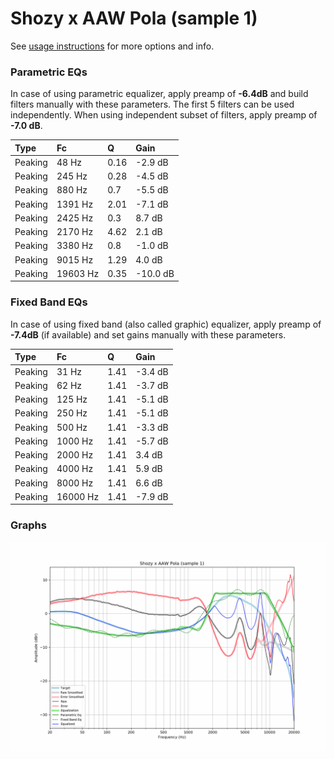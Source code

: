 # Shozy x AAW Pola (sample 1)
See [usage instructions](https://github.com/jaakkopasanen/AutoEq#usage) for more options and info.

### Parametric EQs
In case of using parametric equalizer, apply preamp of **-6.4dB** and build filters manually
with these parameters. The first 5 filters can be used independently.
When using independent subset of filters, apply preamp of **-7.0 dB**.

| Type    | Fc       |    Q | Gain     |
|:--------|:---------|:-----|:---------|
| Peaking | 48 Hz    | 0.16 | -2.9 dB  |
| Peaking | 245 Hz   | 0.28 | -4.5 dB  |
| Peaking | 880 Hz   | 0.7  | -5.5 dB  |
| Peaking | 1391 Hz  | 2.01 | -7.1 dB  |
| Peaking | 2425 Hz  | 0.3  | 8.7 dB   |
| Peaking | 2170 Hz  | 4.62 | 2.1 dB   |
| Peaking | 3380 Hz  | 0.8  | -1.0 dB  |
| Peaking | 9015 Hz  | 1.29 | 4.0 dB   |
| Peaking | 19603 Hz | 0.35 | -10.0 dB |

### Fixed Band EQs
In case of using fixed band (also called graphic) equalizer, apply preamp of **-7.4dB**
(if available) and set gains manually with these parameters.

| Type    | Fc       |    Q | Gain    |
|:--------|:---------|:-----|:--------|
| Peaking | 31 Hz    | 1.41 | -3.4 dB |
| Peaking | 62 Hz    | 1.41 | -3.7 dB |
| Peaking | 125 Hz   | 1.41 | -5.1 dB |
| Peaking | 250 Hz   | 1.41 | -5.1 dB |
| Peaking | 500 Hz   | 1.41 | -3.3 dB |
| Peaking | 1000 Hz  | 1.41 | -5.7 dB |
| Peaking | 2000 Hz  | 1.41 | 3.4 dB  |
| Peaking | 4000 Hz  | 1.41 | 5.9 dB  |
| Peaking | 8000 Hz  | 1.41 | 6.6 dB  |
| Peaking | 16000 Hz | 1.41 | -7.9 dB |

### Graphs
![](./Shozy%20x%20AAW%20Pola%20(sample%201).png)